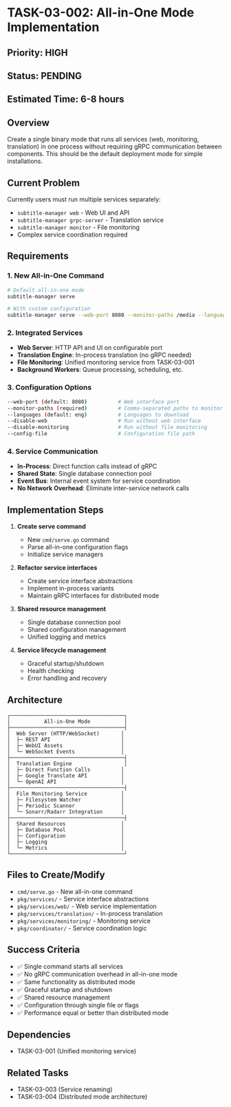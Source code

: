 <!-- file: docs/tasks/TASK-03-002-all-in-one-mode.md -->
<!-- version: 1.0.0 -->
<!-- guid: 2b3c4d5e-6f7a-8b9c-0d1e-2f3a4b5c6d7e -->

# TASK-03-002: All-in-One Mode Implementation

## Priority: HIGH

## Status: PENDING

## Estimated Time: 6-8 hours

## Overview

Create a single binary mode that runs all services (web, monitoring, translation) in one process without requiring gRPC communication between components. This should be the default deployment mode for simple installations.

## Current Problem

Currently users must run multiple services separately:
- `subtitle-manager web` - Web UI and API
- `subtitle-manager grpc-server` - Translation service
- `subtitle-manager monitor` - File monitoring
- Complex service coordination required

## Requirements

### 1. New All-in-One Command

```bash
# Default all-in-one mode
subtitle-manager serve

# With custom configuration
subtitle-manager serve --web-port 8080 --monitor-paths /media --languages eng,spa
```

### 2. Integrated Services

- **Web Server**: HTTP API and UI on configurable port
- **Translation Engine**: In-process translation (no gRPC needed)
- **File Monitoring**: Unified monitoring service from TASK-03-001
- **Background Workers**: Queue processing, scheduling, etc.

### 3. Configuration Options

```bash
--web-port (default: 8080)          # Web interface port
--monitor-paths (required)          # Comma-separated paths to monitor
--languages (default: eng)          # Languages to download
--disable-web                       # Run without web interface
--disable-monitoring                # Run without file monitoring
--config-file                       # Configuration file path
```

### 4. Service Communication

- **In-Process**: Direct function calls instead of gRPC
- **Shared State**: Single database connection pool
- **Event Bus**: Internal event system for service coordination
- **No Network Overhead**: Eliminate inter-service network calls

## Implementation Steps

1. **Create serve command**
   - New `cmd/serve.go` command
   - Parse all-in-one configuration flags
   - Initialize service managers

2. **Refactor service interfaces**
   - Create service interface abstractions
   - Implement in-process variants
   - Maintain gRPC interfaces for distributed mode

3. **Shared resource management**
   - Single database connection pool
   - Shared configuration management
   - Unified logging and metrics

4. **Service lifecycle management**
   - Graceful startup/shutdown
   - Health checking
   - Error handling and recovery

## Architecture

```
┌─────────────────────────────────────┐
│           All-in-One Mode           │
├─────────────────────────────────────┤
│  Web Server (HTTP/WebSocket)       │
│  ├─ REST API                       │
│  ├─ WebUI Assets                   │
│  └─ WebSocket Events               │
├─────────────────────────────────────┤
│  Translation Engine                 │
│  ├─ Direct Function Calls          │
│  ├─ Google Translate API           │
│  └─ OpenAI API                     │
├─────────────────────────────────────┤
│  File Monitoring Service           │
│  ├─ Filesystem Watcher             │
│  ├─ Periodic Scanner               │
│  └─ Sonarr/Radarr Integration      │
├─────────────────────────────────────┤
│  Shared Resources                  │
│  ├─ Database Pool                  │
│  ├─ Configuration                  │
│  ├─ Logging                        │
│  └─ Metrics                        │
└─────────────────────────────────────┘
```

## Files to Create/Modify

- `cmd/serve.go` - New all-in-one command
- `pkg/services/` - Service interface abstractions
- `pkg/services/web/` - Web service implementation
- `pkg/services/translation/` - In-process translation
- `pkg/services/monitoring/` - Monitoring service
- `pkg/coordinator/` - Service coordination logic

## Success Criteria

- ✅ Single command starts all services
- ✅ No gRPC communication overhead in all-in-one mode
- ✅ Same functionality as distributed mode
- ✅ Graceful startup and shutdown
- ✅ Shared resource management
- ✅ Configuration through single file or flags
- ✅ Performance equal or better than distributed mode

## Dependencies

- TASK-03-001 (Unified monitoring service)

## Related Tasks

- TASK-03-003 (Service renaming)
- TASK-03-004 (Distributed mode architecture)

